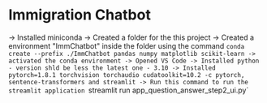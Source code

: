 # Immigration Chatbot

-> Installed miniconda
-> Created a folder for the this project
-> Created a environment "ImmChatbot" inside the folder using the command `conda create --prefix ./ImmChatbot pandas numpy matplotlib scikit-learn
-> activated the conda environment
-> Opened VS Code
-> Installed python - version shld be less the latest one - 3.10
-> Installed pytorch=1.8.1 torchvision torchaudio cudatoolkit=10.2 -c pytorch, sentence-transformers and streamlit
-> Run this command to run the streamlit application `streamlit run app_question_answer_step2_ui.py`

